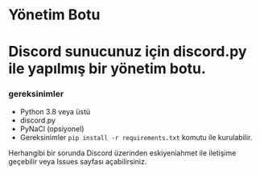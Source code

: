 # Yönetim Botu

# Discord sunucunuz için discord.py ile yapılmış bir yönetim botu.

### gereksinimler
- Python 3.8 veya üstü
- discord.py
- PyNaCl (opsiyonel)
- Gereksinimler `pip install -r requirements.txt` komutu ile kurulabilir.

Herhangibi bir sorunda Discord üzerinden eskiyeniahmet ile iletişime geçebilir veya Issues sayfası açabilirsiniz.
